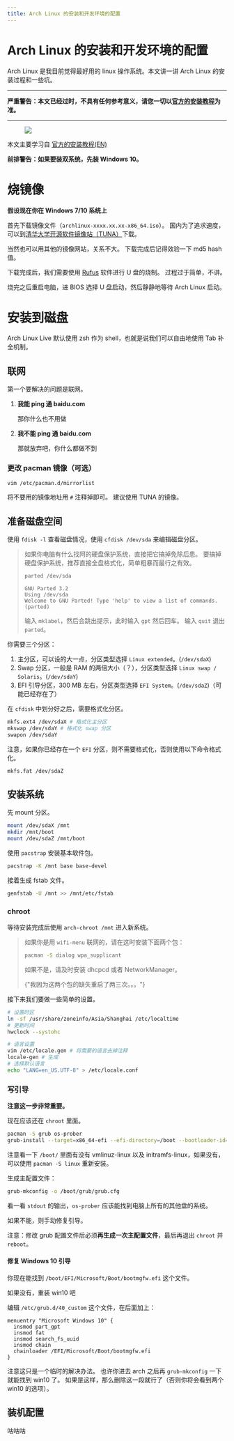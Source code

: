 ```yaml
---
title: Arch Linux 的安装和开发环境的配置
---
```


# Arch Linux 的安装和开发环境的配置

<script setup>
import VueMetadata from "@/components/metadata/Metadata.vue"
</script>

<vue-metadata author="swwind" time="2019-1-17" tags="archlinux">
</vue-metadata>

Arch Linux 是我目前觉得最好用的 linux 操作系统。本文讲一讲 Arch Linux 的安装过程和一些坑。

---

**严重警告：本文已经过时，不具有任何参考意义，请您一切以[官方的安装教程](https://wiki.archlinux.org/index.php/installation_guide)为准。**

---

<figure>
  <img src="https://wiki.archlinux.org/extensions/ArchLinux/modules/archnavbar/archlogo.svg?29b1c" />
</figure>

本文主要学习自 [官方的安装教程(EN)](https://wiki.archlinux.org/index.php/installation_guide)

**前排警告：如果要装双系统，先装 Windows 10。**

# 烧镜像

**假设现在你在 Windows 7/10 系统上**

首先下载镜像文件（`archlinux-xxxx.xx.xx-x86_64.iso`）。
国内为了追求速度，可以到[清华大学开源软件镜像站（TUNA）](https://mirrors.tuna.tsinghua.edu.cn/archlinux/iso/)下载。

当然也可以用其他的镜像网站，关系不大。
下载完成后记得效验一下 md5 hash 值。

下载完成后，我们需要使用 [Rufus](https://rufus.ie/) 软件进行 U 盘的烧制。
过程过于简单，不讲。

烧完之后重启电脑，进 BIOS 选择 U 盘启动，然后静静地等待 Arch Linux 启动。

# 安装到磁盘

Arch Linux Live 默认使用 zsh 作为 shell，也就是说我们可以自由地使用 Tab 补全机制。

## 联网

第一个要解决的问题是联网。

1. **我能 ping 通 baidu.com**

   那你什么也不用做

2. **我不能 ping 通 baidu.com**

   那就放弃吧，你什么都做不到

### 更改 pacman 镜像（可选）

```bash
vim /etc/pacman.d/mirrorlist
```

将不要用的镜像地址用 `#` 注释掉即可。
建议使用 TUNA 的镜像。

## 准备磁盘空间

使用 `fdisk -l` 查看磁盘情况，使用 `cfdisk /dev/sda` 来编辑磁盘分区。

> 如果你电脑有什么找阿的硬盘保护系统，直接把它搞掉免除后患。
> 要搞掉硬盘保护系统，推荐直接全盘格式化，简单粗暴而最行之有效。
>
> ```bash
> parted /dev/sda
> ```
>
> ```plain
> GNU Parted 3.2
> Using /dev/sda
> Welcome to GNU Parted! Type 'help' to view a list of commands.
> (parted)
> ```
>
> 输入 `mklabel`，然后会跳出提示，此时输入 `gpt` 然后回车。
> 输入 `quit` 退出 `parted`。

你需要三个分区：

1. 主分区，可以设的大一点，分区类型选择 `Linux extended`。(`/dev/sdaX`)
2. Swap 分区，一般是 RAM 的两倍大小（？），分区类型选择 `Linux swap / Solaris`。(`/dev/sdaY`)
3. EFI 引导分区，300 MB 左右，分区类型选择 `EFI System`。(`/dev/sdaZ`)（可能已经存在了）

在 `cfdisk` 中划分好之后，需要格式化分区。

```bash
mkfs.ext4 /dev/sdaX # 格式化主分区
mkswap /dev/sdaY # 格式化 swap 分区
swapon /dev/sdaY
```

注意，如果你已经存在一个 `EFI` 分区，则不需要格式化，否则使用以下命令格式化。

```bash
mkfs.fat /dev/sdaZ
```

## 安装系统

先 mount 分区。

```bash
mount /dev/sdaX /mnt
mkdir /mnt/boot
mount /dev/sdaZ /mnt/boot
```

使用 `pacstrap` 安装基本软件包。

```bash
pacstrap -K /mnt base base-devel
```

接着生成 fstab 文件。

```bash
genfstab -U /mnt >> /mnt/etc/fstab
```

### chroot

等待安装完成后使用 `arch-chroot /mnt` 进入新系统。

> 如果你是用 `wifi-menu` 联网的，请在这时安装下面两个包：
>
> ```bash
> pacman -S dialog wpa_supplicant
> ```
>
> 如果不是，请及时安装 dhcpcd 或者 NetworkManager。
>
> <p>
>   <span class="truth" title="mdzz">
>     {"我因为这两个包的缺失重启了两三次。。。"}
>   </span>
> </p>

接下来我们要做一些简单的设置。

```bash
# 设置时区
ln -sf /usr/share/zoneinfo/Asia/Shanghai /etc/localtime
# 更新时间
hwclock --systohc

# 语言设置
vim /etc/locale.gen # 将需要的语言去掉注释
locale-gen # 生成
# 选择默认语言
echo "LANG=en_US.UTF-8" > /etc/locale.conf
```

### 写引导

**注意这一步非常重要。**

现在应该还在 `chroot` 里面。

```bash
pacman -S grub os-prober
grub-install --target=x86_64-efi --efi-directory=/boot --bootloader-id=grub
```

注意看一下 `/boot/` 里面有没有 vmlinuz-linux 以及 initramfs-linux，如果没有，可以使用 `pacman -S linux` 重新安装。

生成主配置文件：

```bash
grub-mkconfig -o /boot/grub/grub.cfg
```

看一看 `stdout` 的输出，`os-prober` 应该能找到电脑上所有的其他盘的系统。

如果不能，则手动修复引导。

注意：修改 grub 配置文件后必须**再生成一次主配置文件**，最后再退出 `chroot` 并 `reboot`。

#### 修复 Windows 10 引导

你现在能找到 `/boot/EFI/Microsoft/Boot/bootmgfw.efi` 这个文件。

<p>
  <span class="truth">如果没有，重装 win10 吧</span>
</p>

编辑 `/etc/grub.d/40_custom` 这个文件，在后面加上：

```plain
menuentry "Microsoft Windows 10" {
  insmod part_gpt
  insmod fat
  insmod search_fs_uuid
  insmod chain
  chainloader /EFI/Microsoft/Boot/bootmgfw.efi
}
```

注意这只是一个临时的解决办法。
也许你进去 arch 之后再 `grub-mkconfig` 一下就能找到 win10 了。
如果是这样，那么删除这一段就行了（否则你将会看到两个 win10 的选项）。

## 装机配置

咕咕咕
